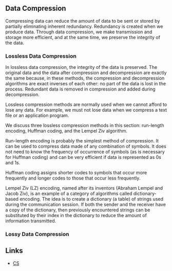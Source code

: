 

## Data Compression

Compressing data can reduce the amount of data to be sent or stored by partially eliminating inherent redundancy. Redundancy is created when we produce data.
Through data compression, we make transmission and storage more efficient, and at the same time, we preserve the integrity of the data.

### Lossless Data Compression

In lossless data compression, the integrity of the data is preserved.
The original data and the data after compression and decompression are exactly the same because, in these methods, the compression and decompression algorithms are exact inverses of each other: no part of the data is lost in the process.
Redundant data is removed in compression and added during decompression.

Lossless compression methods are normally used when we cannot afford to lose any data. For example, we must not lose data when we compress a text file or an application program.

We discuss three lossless compression methods in this section: run-length encoding, Huffman coding, and the Lempel Ziv algorithm.

Run-length encoding is probably the simplest method of compression. It can be used to compress data made of any combination of symbols.
It does not need to know the frequency of occurrence of symbols (as is necessary for Huffman coding) and can be very efficient if data is represented as 0s and 1s.

Huffman coding assigns shorter codes to symbols that occur more frequently and longer codes to those that occur less frequently.

Lempel Ziv (LZ) encoding, named after its inventors (Abraham Lempel and Jacob Ziv), is an example of a category of algorithms called dictionary-based encoding.
The idea is to create a dictionary (a table) of strings used during the communication session.
If both the sender and the receiver have a copy of the dictionary, then previously encountered strings can be substituted by their index in the dictionary to reduce the amount of information transmitted.

### Lossy Data Compression


## Links

- [CS](/docs/CS/CS.md)
